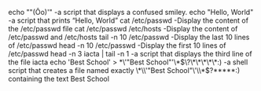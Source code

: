 echo "\"(Ôo)'" -a script that displays a confused smiley.
echo "Hello, World" -a script that prints “Hello, World”
cat /etc/passwd -Display the content of the /etc/passwd file
cat /etc/passwd /etc/hosts -Display the content of /etc/passwd and /etc/hosts
tail -n 10 /etc/passwd -Display the last 10 lines of /etc/passwd
head -n 10 /etc/passwd -Display the first 10 lines of /etc/passwd
head -n 3 iacta | tail -n 1 -a script that displays the third line of the file iacta
echo 'Best School' > \*\\'"Best School"\'\\*$\?\*\*\*\*\*:) -a shell script that creates a file named exactly \*\\'"Best School"\'\\*$\?\*\*\*\*\*:) containing the text Best School
